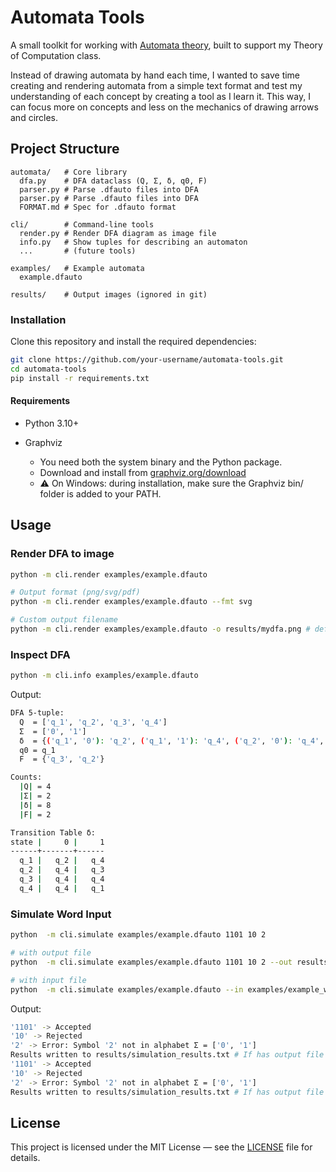 # Automata Tools

A small toolkit for working with [Automata theory](https://en.wikipedia.org/wiki/Automata_theory), built to support my Theory of Computation class.

Instead of drawing automata by hand each time, I wanted to save time creating and rendering automata from a simple text format and test my understanding of each concept by creating a tool as I learn it. This way, I can focus more on concepts and less on the mechanics of drawing arrows and circles.

## Project Structure

```
automata/   # Core library
  dfa.py    # DFA dataclass (Q, Σ, δ, q0, F)
  parser.py # Parse .dfauto files into DFA
  parser.py # Parse .dfauto files into DFA
  FORMAT.md # Spec for .dfauto format

cli/        # Command-line tools
  render.py # Render DFA diagram as image file
  info.py   # Show tuples for describing an automaton
  ...       # (future tools)

examples/   # Example automata
  example.dfauto

results/    # Output images (ignored in git)
```

### Installation

Clone this repository and install the required dependencies:

```bash
git clone https://github.com/your-username/automata-tools.git
cd automata-tools
pip install -r requirements.txt
```

#### Requirements

- Python 3.10+

- Graphviz
  - You need both the system binary and the Python package.
  - Download and install from [graphviz.org/download](https://graphviz.org/download)
  - ⚠️ On Windows: during installation, make sure the Graphviz bin/ folder is added to your PATH.

## Usage

### Render DFA to image

```bash
python -m cli.render examples/example.dfauto

# Output format (png/svg/pdf)
python -m cli.render examples/example.dfauto --fmt svg

# Custom output filename
python -m cli.render examples/example.dfauto -o results/mydfa.png # default {name}.png e.g. example.png
```

### Inspect DFA

```bash
python -m cli.info examples/example.dfauto
```

Output:

```bash
DFA 5-tuple:
  Q  = ['q_1', 'q_2', 'q_3', 'q_4']
  Σ  = ['0', '1']
  δ  = {('q_1', '0'): 'q_2', ('q_1', '1'): 'q_4', ('q_2', '0'): 'q_4', ('q_2', '1'): 'q_3', ('q_3', '0'): 'q_4', ('q_3', '1'): 'q_4', ('q_4', '0'): 'q_4', ('q_4', '1'): 'q_1'}
  q0 = q_1
  F  = {'q_3', 'q_2'}

Counts:
  |Q| = 4
  |Σ| = 2
  |δ| = 8
  |F| = 2

Transition Table δ:
state |     0 |     1
------+-------+------
  q_1 |   q_2 |   q_4
  q_2 |   q_4 |   q_3
  q_3 |   q_4 |   q_4
  q_4 |   q_4 |   q_1
```

### Simulate Word Input

```bash
python  -m cli.simulate examples/example.dfauto 1101 10 2

# with output file
python  -m cli.simulate examples/example.dfauto 1101 10 2 --out results/sim_res.txt

# with input file
python  -m cli.simulate examples/example.dfauto --in examples/example_words.txt
```

Output:

```bash
'1101' -> Accepted
'10' -> Rejected
'2' -> Error: Symbol '2' not in alphabet Σ = ['0', '1']
Results written to results/simulation_results.txt # If has output file
'1101' -> Accepted
'10' -> Rejected
'2' -> Error: Symbol '2' not in alphabet Σ = ['0', '1']
Results written to results/simulation_results.txt # If has output file
```

## License

This project is licensed under the MIT License — see the [LICENSE](LICENSE) file for details.
